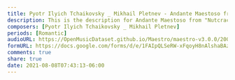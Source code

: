 ```yaml
---
title: Pyotr Ilyich Tchaikovsky _ Mikhail Pletnev - Andante Maestoso from "Nutcracker Suite" (1)
description: This is the description for Andante Maestoso from "Nutcracker Suite" by Pyotr Ilyich Tchaikovsky _ Mikhail Pletnev
composers: [Pyotr Ilyich Tchaikovsky _ Mikhail Pletnev]
periods: [Romantic]
audioURL: https://OpenMusicDataset.github.io/Maestro/maestro-v3.0.0/2008/MIDI-Unprocessed_02_R2_2008_01-05_ORIG_MID--AUDIO_02_R2_2008_wav--5.midi
formURL: https://docs.google.com/forms/d/e/1FAIpQLSeRW-xFqoyH8nAlshaBAzFpRoiNL3FV6rTz6EFA9DbuGdyfJQ/viewform
comments: true
share: true
date: 2021-08-08T07:43:13-06:00
---
```

